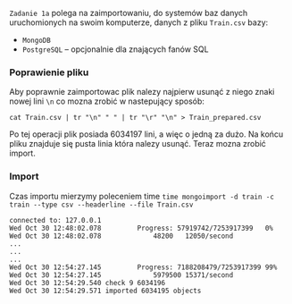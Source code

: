 `Zadanie 1a` polega na zaimportowaniu, do systemów baz danych uruchomionych na swoim komputerze, danych z pliku `Train.csv` bazy:

   * `MongoDB`
   * `PostgreSQL` – opcjonalnie dla znających fanów SQL

### Poprawienie pliku

Aby poprawnie zaimportowac plik nalezy najpierw usunąć z niego znaki nowej lini `\n` co mozna zrobić w nastepujący sposób:

`cat Train.csv | tr "\n" " " | tr "\r" "\n" > Train_prepared.csv`

Po tej operacji plik posiada 6034197 lini, a więc o jedną za dużo. Na końcu pliku znajduje się pusta linia która nalezy usunąć. Teraz mozna zrobić import.

### Import

Czas importu mierzymy poleceniem time
`time mongoimport -d train -c train --type csv --headerline --file Train.csv` 

```
connected to: 127.0.0.1
Wed Oct 30 12:48:02.078 		Progress: 57919742/7253917399	0%
Wed Oct 30 12:48:02.078 			48200	12050/second
...
...
...
Wed Oct 30 12:54:27.145 		Progress: 7188208479/7253917399	99%
Wed Oct 30 12:54:27.145 			5979500	15371/second
Wed Oct 30 12:54:29.540 check 9 6034196
Wed Oct 30 12:54:29.571 imported 6034195 objects
```
